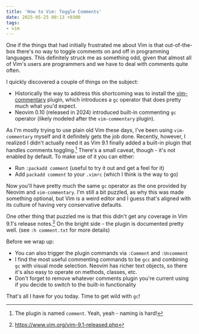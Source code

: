 ```yaml
---
title: 'How to Vim: Toggle Comments'
date: 2025-05-25 00:13 +0300
tags:
- vim
---
```


One if the things that had initially frustrated me about Vim is
that out-of-the-box there's no way to toggle comments on and off
in programming languages. This definitely struck me as something odd,
given that almost all of Vim's users are programmers and we have to 
deal with comments quite often.

I quickly discovered a couple of things on the subject:

- Historically the way to address this shortcoming was to install the
  [vim-commentary](https://github.com/tpope/vim-commentary) plugin, which
  introduces a `gc` operator that does pretty much what you'd expect.
- Neovim 0.10 (released in 2024) introduced built-in commenting `gc` operator
  (likely modeled after the `vim-commentary` plugin).

As I'm mostly trying to use plain old Vim these days, I've been using
`vim-commentary` myself and it definitely gets the job done. Recently,
however, I realized I didn't actually need it as Vim 9.1 finally added
a built-in plugin that handles comments toggling.[^1] There's a small
caveat, though - it's not enabled by default. To make use of it
you can either:

- Run `:packadd comment` (useful to try it out and get a feel for it)
- Add `packadd comment` to your `.vimrc` (which I think is the way to go)

Now you'll have pretty much the same `gc` operator as the one provided by
Neovim and `vim-commentary`. I'm still a bit puzzled, as why this was made
something optional, but Vim is a weird editor and I guess that's aligned
with its culture of having very conservative defaults.

One other thing that puzzled me is that this didn't get any coverage in
Vim 9.1's release notes.[^2] On the bright side - the plugin is documented
pretty well. (see `:h comment.txt` for more details)

Before we wrap up:

- You can also trigger the plugin commands via `:Comment` and `:Uncomment`
- I find the most useful commenting commands to be `gcc` and combining `gc`
  with visual mode selection.  Neovim has richer text objects, so there it's
  also easy to operate on methods, classes, etc.
- Don't forget to remove whatever comments plugin you're current using if you
  decide to switch to the built-in functionality

That's all I have for you today. Time to get wild with `gc`!

[^1]: The plugin is named `comment`. Yeah, yeah - naming is hard!
[^2]: <https://www.vim.org/vim-9.1-released.php>
